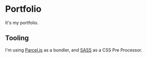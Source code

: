 # Portfolio

It's my portfolio.

## Tooling

I'm using [Parcel.js](https://parceljs.org/) as a bundler, and [SASS](https://sass-lang.com/) as a CSS Pre Processor.

